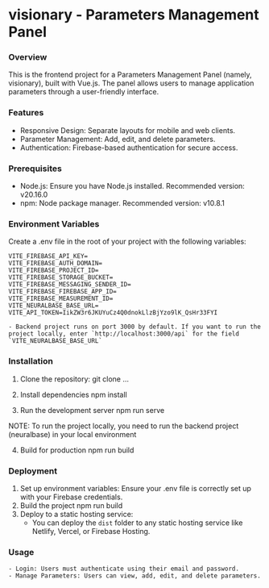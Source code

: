 # visionary - Parameters Management Panel

### Overview
This is the frontend project for a Parameters Management Panel (namely, visionary), built with Vue.js. The panel allows users to manage application parameters through a user-friendly interface.

### Features
- Responsive Design: Separate layouts for mobile and web clients.
- Parameter Management: Add, edit, and delete parameters.
- Authentication: Firebase-based authentication for secure access.

### Prerequisites
- Node.js: Ensure you have Node.js installed. Recommended version: v20.16.0
- npm: Node package manager. Recommended version: v10.8.1

### Environment Variables
Create a .env file in the root of your project with the following variables:

	VITE_FIREBASE_API_KEY=
	VITE_FIREBASE_AUTH_DOMAIN=
	VITE_FIREBASE_PROJECT_ID=
	VITE_FIREBASE_STORAGE_BUCKET=
	VITE_FIREBASE_MESSAGING_SENDER_ID=
	VITE_FIREBASE_FIREBASE_APP_ID=
	VITE_FIREBASE_MEASUREMENT_ID=
	VITE_NEURALBASE_BASE_URL=
	VITE_API_TOKEN=IikZW3r6JKUYuCz4Q0dnokLlzBjYzo9lK_QsHr33FYI

	- Backend project runs on port 3000 by default. If you want to run the project locally, enter `http://localhost:3000/api` for the field `VITE_NEURALBASE_BASE_URL`

### Installation
1. Clone the repository:
git clone ...

2. Install dependencies
npm install

3. Run the development server
npm run serve

NOTE: To run the project locally, you need to run the backend project (neuralbase) in your local environment

4. Build for production
npm run build


### Deployment
1. Set up environment variables: Ensure your .env file is correctly set up with your Firebase credentials.
2. Build the project
npm run build
3. Deploy to a static hosting service:
	- You can deploy the `dist` folder to any static hosting service like Netlify, Vercel, or Firebase Hosting.

### Usage
	- Login: Users must authenticate using their email and password.
	- Manage Parameters: Users can view, add, edit, and delete parameters.
